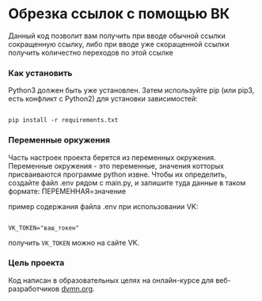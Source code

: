 # Обрезка ссылок с помощью ВК #

Данный код позволит вам получить при вводе обычной ссылки сокращенную ссылку, либо при вводе уже скоращенной ссылки получить количестно переходов по этой ссылке

### Как установить

Python3 должен быть уже установлен. Затем используйте pip (или pip3, есть конфликт с Python2) для установки зависимостей:

```

pip install -r requirements.txt

```
### Переменные оркужения

Часть настроек проекта берется из переменных окружения. Переменные окружения - это переменные, значения котторых присваиваются программе python извне. Чтобы их определить, создайте файл .env рядом с main.py, и запишите туда данные в таком формате: ПЕРЕМЕННАЯ=значение

пример содержания файла .env при использовании VK:

```

VK_TOKEN="ваш_токен"

```

получить `VK_TOKEN` можно на сайте VK.

### Цель проекта

Код написан в образовательных целях на онлайн-курсе для веб-разработчиков [dvmn.org](https://dvmn.org/).   